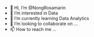 - 👋 Hi, I’m @NongRosamarin
- 👀 I’m interested in Data
- 🌱 I’m currently learning Data Analytics
- 💞️ I’m looking to collaborate on ...
- 📫 How to reach me ...

<!---
NongRosamarin/NongRosamarin is a ✨ special ✨ repository because its `README.md` (this file) appears on your GitHub profile.
You can click the Preview link to take a look at your changes.
--->
